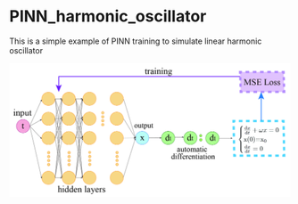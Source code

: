 # PINN_harmonic_oscillator
This is a simple example of PINN training to simulate linear harmonic oscillator 

![Иллюстрация к проекту](model/scheme_NN_harm_oscil_eng.jpg)
